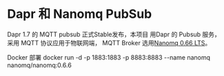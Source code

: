 # Dapr 和 Nanomq PubSub
Dapr 1.7 的 MQTT pubsub 正式Stable发布，本项目 用Dapr 的 Pubsub 服务，采用 MQTT 协议应用于物联网端， MQTT Broker 选用[Nanomq 0.66 LTS](https://www.emqx.com/zh/blog/nanomq-newsletter-202203)。

Docker 部署
docker run -d -p 1883:1883 -p 8883:8883 --name nanomq nanomq/nanomq:0.6.6 


